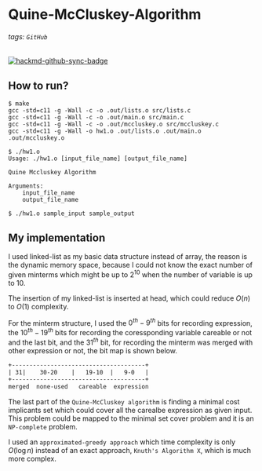 # Quine-McCluskey-Algorithm
###### tags: `GitHub`
[![hackmd-github-sync-badge](https://hackmd.io/gK0PZAnDRjyi5IDyI5DGCQ/badge)](https://hackmd.io/gK0PZAnDRjyi5IDyI5DGCQ)




## How to run?



```shell
$ make
gcc -std=c11 -g -Wall -c -o .out/lists.o src/lists.c
gcc -std=c11 -g -Wall -c -o .out/main.o src/main.c
gcc -std=c11 -g -Wall -c -o .out/mccluskey.o src/mccluskey.c
gcc -std=c11 -g -Wall -o hw1.o .out/lists.o .out/main.o .out/mccluskey.o

$ ./hw1.o
Usage: ./hw1.o [input_file_name] [output_file_name]

Quine Mccluskey Algorithm

Arguments:
    input_file_name
    output_file_name
    
$ ./hw1.o sample_input sample_output
```



## My implementation

I used linked-list as my basic data structure instead of array, the reason is the dynamic memory space, because I could not know the exact number of given minterms which might be up to $2^{10}$ when the number of variable is up to $10$.

The insertion of my linked-list is inserted at head, which could reduce $O(n)$ to $O(1)$ complexity.

For the minterm structure, I used the $0^{th}-9^{th}$ bits for recording expression, the $10^{th}-19^{th}$ bits for recording the coressponding variable careable or not and the last bit, and the $31^{th}$ bit, for recording the minterm was merged with other expression or not, the bit map is shown below. 

```txt
+--------------------------------------+
| 31|    30-20    |   19-10  |   9-0   |
+--------------------------------------+
merged  none-used   careable  expression
```



The last part of the `Quine-McCluskey algorithm` is finding a minimal cost implicants set which could cover all the carealbe expression as given input. This problem could be mapped to the minimal set cover problem and it is an `NP-complete` problem.

I used an `approximated-greedy approach` which time complexity is only $O(\log n)$  instead of an exact approach, `Knuth's Algorithm X`, which is much more complex.

